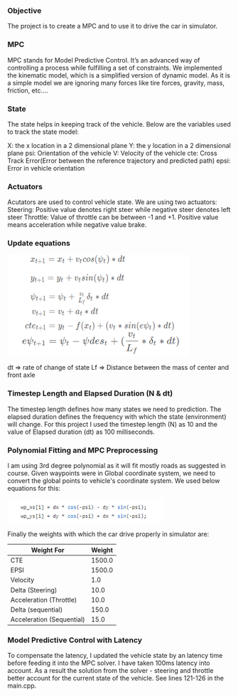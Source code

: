 ### Objective
The project is to create a MPC and to use it to drive the car in simulator.

### MPC
MPC stands for Model Predictive Control. It’s an advanced way of controlling a process while
fulfilling a set of constraints. We implemented the kinematic model, which is a simplified version
of dynamic model. As it is a simple model we are ignoring many forces like tire forces, gravity, mass, friction, etc….

### State
The state helps in keeping track of the vehicle. Below are the variables used to track the state model:

X: the x location in a 2 dimensional plane
Y: the y location in a 2 dimensional plane
psi: Orientation of the vehicle
V: Velocity of the vehicle
cte: Cross Track Error(Error between the reference trajectory and predicted path)
epsi: Error in vehicle orientation

### Actuators
Acutators are used to control vehicle state. We are using two actuators:
Steering: Positive value denotes right steer while negative steer denotes left steer
Throttle: Value of throttle can be between -1 and +1. Positive value means acceleration while negative value brake.

### Update equations
![alt text](https://raw.githubusercontent.com/Keshav-Aggarwal/CarND-MPC-Project/master/Equations.PNG)

dt => rate of change of state
Lf => Distance between the mass of center and front axle

### Timestep Length and Elapsed Duration (N & dt)
The timestep length defines how many states we need to prediction. The
elapsed duration defines the frequency with which the state (environment) will change.
For this project I used the timestep length (N) as 10 and the value of Elapsed duration (dt) as 100
milliseconds.

### Polynomial Fitting and MPC Preprocessing
I am using 3rd degree polynomial as it will fit mostly roads as suggested in course. 
Given waypoints were in Global coordinate system, we need to convert the global points to vehicle's coordinate system. We used below equations for this:

![alt text](https://raw.githubusercontent.com/Keshav-Aggarwal/CarND-MPC-Project/master/Equations_x.PNG)

Finally the weights with which the car drive properly in simulator are:

|Weight For   | Weight  |
|---|---|
| CTE  | 1500.0  |
| EPSI  | 1500.0  |
| Velocity  | 1.0  |
|  Delta (Steering)  |10.0   |
| Acceleration (Throttle)  | 10.0  |
| Delta (sequential)   | 150.0  |
| Acceleration (Sequential)  | 15.0  |

### Model Predictive Control with Latency
To compensate the latency, I updated the vehicle state by an latency time before feeding it into the MPC solver. I have taken 100ms latency into account.
As a result the solution from the solver - steering and throttle better account for the current state of the vehicle.
See lines 121-126 in the main.cpp.